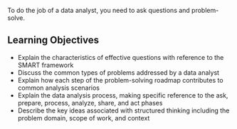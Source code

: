 To do the job of a data analyst, you need to ask questions and problem-solve. 

## Learning Objectives
- Explain the characteristics of effective questions with reference to the SMART framework
- Discuss the common types of problems addressed by a data analyst
- Explain how each step of the problem-solving roadmap contributes to common analysis scenarios
- Explain the data analysis process, making specific reference to the ask, prepare, process, analyze, share, and act phases
- Describe the key ideas associated with structured thinking including the problem domain, scope of work, and context
